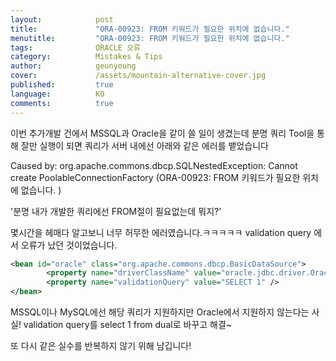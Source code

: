 ```yaml
---
layout:            post
title:             "ORA-00923: FROM 키워드가 필요한 위치에 없습니다."
menutitle:         "ORA-00923: FROM 키워드가 필요한 위치에 없습니다."
tags:              ORACLE 오류
category:          Mistakes & Tips
author:            geunyoung
cover:             /assets/mountain-alternative-cover.jpg
published:         true
language:          KO
comments:          true
---
```

이번 추가개발 건에서 MSSQL과 Oracle을 같이 쓸 일이 생겼는데
분명 쿼리 Tool을 통해 잘만 실행이 되면 쿼리가 서버 내에선 아래와 같은 에러를 뱉었습니다

Caused by: org.apache.commons.dbcp.SQLNestedException: Cannot create PoolableConnectionFactory (ORA-00923: FROM 키워드가 필요한 위치에 없습니다.
)

'분명 내가 개발한 쿼리에선 FROM절이 필요없는데 뭐지?'

몇시간을 헤매다 알고보니 너무 허무한 에러였습니다.ㅋㅋㅋㅋㅋ
validation query 에서 오류가 났던 것이었습니다. 

```xml
<bean id="oracle" class="org.apache.commons.dbcp.BasicDataSource">
        <property name="driverClassName" value="oracle.jdbc.driver.OracleDriver" />
        <property name="validationQuery" value="SELECT 1" />
</bean>
```
MSSQL이나 MySQL에선 해당 쿼리가 지원하지만 Oracle에서 지원하지 않는다는 사실!
validation query를 select 1 from dual로 바꾸고 해결~

또 다시 같은 실수를 반복하지 않기 위해 남깁니다!
